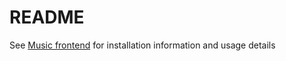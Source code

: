 # README

See [Music frontend](https://github.com/Aiannn/Music_frontend) for installation information and usage details
